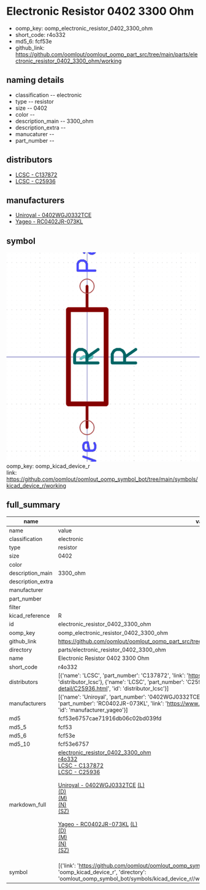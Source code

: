 # Electronic Resistor 0402 3300 Ohm

  
* oomp_key: oomp_electronic_resistor_0402_3300_ohm 
* short_code: r4o332
* md5_6: fcf53e  
* github_link: https://github.com/oomlout/oomlout_oomp_part_src/tree/main/parts/electronic_resistor_0402_3300_ohm/working  
## naming details
* classification -- electronic
* type -- resistor
* size -- 0402
* color -- 
* description_main -- 3300_ohm
* description_extra -- 
* manucaturer -- 
* part_number -- 

## distributors
* [LCSC - C137872](https://lcsc.com/product-detail/C137872.html)  
* [LCSC - C25936](https://lcsc.com/product-detail/C25936.html)  

## manufacturers
* [Uniroyal - 0402WGJ0332TCE]()  
* [Yageo - RC0402JR-073KL](https://www.yageo.com/en/Chart/Download/pdf/RC0402JR-073KL)  

## symbol

![](symbol/0/working/working_600.png)  
oomp_key: oomp_kicad_device_r  
link: https://github.com/oomlout/oomlout_oomp_symbol_bot/tree/main/symbols/kicad_device_r/working  


## full_summary
| name | value | 
| --- | --- | 
| name | value | 
| classification | electronic | 
| type | resistor | 
| size | 0402 | 
| color |  | 
| description_main | 3300_ohm | 
| description_extra |  | 
| manufacturer |  | 
| part_number |  | 
| filter |  | 
| kicad_reference | R | 
| id | electronic_resistor_0402_3300_ohm | 
| oomp_key | oomp_electronic_resistor_0402_3300_ohm | 
| github_link | https://github.com/oomlout/oomlout_oomp_part_src/tree/main/parts/electronic_resistor_0402_3300_ohm/working | 
| directory | parts/electronic_resistor_0402_3300_ohm | 
| name | Electronic Resistor 0402 3300 Ohm | 
| short_code | r4o332 | 
| distributors | [{'name': 'LCSC', 'part_number': 'C137872', 'link': 'https://lcsc.com/product-detail/C137872.html', 'id': 'distributor_lcsc'}, {'name': 'LCSC', 'part_number': 'C25936', 'link': 'https://lcsc.com/product-detail/C25936.html', 'id': 'distributor_lcsc'}] | 
| manufacturers | [{'name': 'Uniroyal', 'part_number': '0402WGJ0332TCE', 'link': '', 'id': 'manufacturer_uniroyal'}, {'name': 'Yageo', 'part_number': 'RC0402JR-073KL', 'link': 'https://www.yageo.com/en/Chart/Download/pdf/RC0402JR-073KL', 'id': 'manufacturer_yageo'}] | 
| md5 | fcf53e6757cae71916db06c02bd039fd | 
| md5_5 | fcf53 | 
| md5_6 | fcf53e | 
| md5_10 | fcf53e6757 | 
| markdown_full | [electronic_resistor_0402_3300_ohm](https://github.com/oomlout/oomlout_oomp_part_src/tree/main/parts/electronic_resistor_0402_3300_ohm/working)<br>[r4o332](https://github.com/oomlout/oomlout_oomp_part_src/tree/main/parts/electronic_resistor_0402_3300_ohm/working)<br>[LCSC - C137872<br>](https://lcsc.com/product-detail/C137872.html)[LCSC - C25936<br>](https://lcsc.com/product-detail/C25936.html)<br>[Uniroyal - 0402WGJ0332TCE]() [(L)<br>](https://www.lcsc.com/search?q=0402WGJ0332TCE)[(D)<br>](https://www.digikey.com/en/products?,keywords=0402WGJ0332TCE)[(M)<br>](https://www.mouser.com/Search/Refine?Keyword=0402WGJ0332TCE)[(N)<br>](https://www.newark.com/search?st=0402WGJ0332TCE)[(SZ)<br>](https://so.szlcsc.com/global.html?k=0402WGJ0332TCE)<br>[Yageo - RC0402JR-073KL](https://www.yageo.com/en/Chart/Download/pdf/RC0402JR-073KL) [(L)<br>](https://www.lcsc.com/search?q=RC0402JR-073KL)[(D)<br>](https://www.digikey.com/en/products?,keywords=RC0402JR-073KL)[(M)<br>](https://www.mouser.com/Search/Refine?Keyword=RC0402JR-073KL)[(N)<br>](https://www.newark.com/search?st=RC0402JR-073KL)[(SZ)<br>](https://so.szlcsc.com/global.html?k=RC0402JR-073KL)<br> | 
| symbol | [{'link': 'https://github.com/oomlout/oomlout_oomp_symbol_bot/tree/main/symbols/kicad_device_r', 'oomp_key': 'oomp_kicad_device_r', 'directory': 'oomlout_oomp_symbol_bot/symbols/kicad_device_r//working/working.kicad_sym'}] | 
